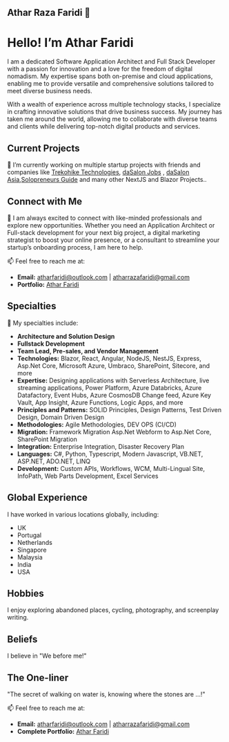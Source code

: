 ## Athar Raza Faridi 👋
# Hello! I’m Athar Faridi

I am a dedicated Software Application Architect and Full Stack Developer with a passion for innovation and a love for the freedom of digital nomadism. My expertise spans both on-premise and cloud applications, enabling me to provide versatile and comprehensive solutions tailored to meet diverse business needs.

With a wealth of experience across multiple technology stacks, I specialize in crafting innovative solutions that drive business success. My journey has taken me around the world, allowing me to collaborate with diverse teams and clients while delivering top-notch digital products and services.

## Current Projects
🔭 I’m currently working on multiple startup projects with friends and companies like <a href="https://trekohike.tech" target="_blank">Trekohike Technologies</a>, <a href="https://jobs.dasalonindia.com" target="_blank">daSalon Jobs</a> , <a href="https://dasalon.asia" target="_blank">daSalon Asia</a>,<a href="https://solopreneursguide.com" target="_blank">Solopreneurs Guide</a>  and many other NextJS and Blazor Projects..

## Connect with Me
🤝 I am always excited to connect with like-minded professionals and explore new opportunities. Whether you need an Application Architect or Full-stack development for your next big project, a digital marketing strategist to boost your online presence, or a consultant to streamline your startup’s onboarding process, I am here to help.

📫 Feel free to reach me at:
- **Email:** atharfaridi@outlook.com | atharrazafaridi@gmail.com
- **Portfolio:** [Athar Faridi](https://atharfaridi.com)

## Specialties
💬 My specialties include:
- **Architecture and Solution Design**
- **Fullstack Development**
- **Team Lead, Pre-sales, and Vendor Management**
- **Technologies:** Blazor, React, Angular, NodeJS, NestJS, Express, Asp.Net Core, Microsoft Azure, Umbraco, SharePoint, Sitecore, and more
- **Expertise:** Designing applications with Serverless Architecture, live streaming applications, Power Platform, Azure Databricks, Azure Datafactory, Event Hubs, Azure CosmosDB Change feed, Azure Key Vault, App Insight, Azure Functions, Logic Apps, and more
- **Principles and Patterns:** SOLID Principles, Design Patterns, Test Driven Design, Domain Driven Design
- **Methodologies:** Agile Methodologies, DEV OPS (CI/CD)
- **Migration:** Framework Migration Asp.Net Webform to Asp.Net Core, SharePoint Migration
- **Integration:** Enterprise Integration, Disaster Recovery Plan
- **Languages:** C#, Python, Typescript, Modern Javascript, VB.NET, ASP.NET, ADO.NET, LINQ
- **Development:** Custom APIs, Workflows, WCM, Multi-Lingual Site, InfoPath, Web Parts Development, Excel Services

## Global Experience
I have worked in various locations globally, including:
- UK
- Portugal
- Netherlands
- Singapore
- Malaysia
- India
- USA

## Hobbies
I enjoy exploring abandoned places, cycling, photography, and screenplay writing.

## Beliefs
I believe in "We before me!"

## The One-liner
"The secret of walking on water is, knowing where the stones are …!"

📫 Feel free to reach me at:
- **Email:** atharfaridi@outlook.com | atharrazafaridi@gmail.com
- **Complete Portfolio:** [Athar Faridi](https://atharfaridi.com)
